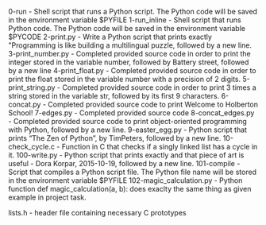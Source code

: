 0-run - Shell script that runs a Python script. The Python code will be saved in the environment variable $PYFILE
1-run_inline - Shell script that runs Python code. The Python code will be saved in the environment variable $PYCODE
2-print.py - Write a Python script that prints exactly "Programming is like building a multilingual puzzle, followed by a new line.
3-print_number.py - Completed provided source code in order to print the integer stored in the variable number, followed by Battery street, followed by a new line
4-print_float.py - Completed provided source code in order to print the float stored in the variable number with a precision of 2 digits.
5-print_string.py - Completed provided source code in order to print 3 times a string stored in the variable str, followed by its first 9 characters.
6-concat.py - Completed provided source code to print Welcome to Holberton School!
7-edges.py - Completed provided source code
8-concat_edges.py - Completed provided source code to print object-oriented programming with Python, followed by a new line.
9-easter_egg.py - Python script that prints “The Zen of Python”, by TimPeters, followed by a new line.
10-check_cycle.c - Function in C that checks if a singly linked list has a cycle in it.
100-write.py - Python script that prints exactly and that piece of art is useful - Dora Korpar, 2015-10-19, followed by a new line.
101-compile - Script that compiles a Python script file. The Python file name will be stored in the environment variable $PYFILE
102-magic_calculation.py - Python function def magic_calculation(a, b): does exaclty the same thing as given example in project task.

lists.h - header file containing necessary C prototypes
